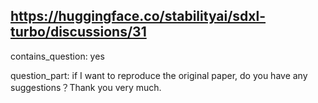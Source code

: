 ## https://huggingface.co/stabilityai/sdxl-turbo/discussions/31

contains_question: yes

question_part: if I want to reproduce the original paper, do you have any suggestions？Thank you very much.